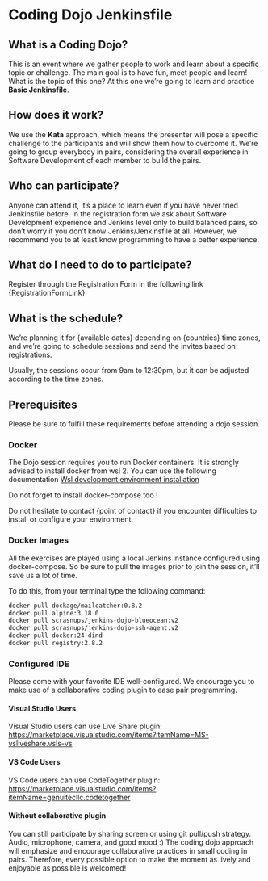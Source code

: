 # Coding Dojo Jenkinsfile

## What is a Coding Dojo?

This is an event where we gather people to work and learn about a specific topic or challenge.
The main goal is to have fun, meet people and learn!
What is the topic of this one?
At this one we’re going to learn and practice **Basic Jenkinsfile**.

## How does it work?

We use the **Kata** approach, which means the presenter will pose a specific challenge to the participants
and will show them how to overcome it.
We’re going to group everybody in pairs, considering the overall experience in Software Development
of each member to build the pairs.

## Who can participate?

Anyone can attend it, it’s a place to learn even if you have never tried Jenkinsfile before.
In the registration form we ask about Software Development experience and Jenkins level only to build
balanced pairs, so don’t worry if you don’t know Jenkins/Jenkinsfile at all. However, we recommend you
to at least know programming to have a better experience.

## What do I need to do to participate?

Register through the Registration Form in the following link {RegistrationFormLink}

## What is the schedule?

We’re planning it for {available dates} depending on {countries} time zones, and we’re going
to schedule sessions and send the invites based on registrations.

Usually, the sessions occur from 9am to 12:30pm, but it can be adjusted according to the time zones.

## Prerequisites

Please be sure to fulfill these requirements before attending a dojo session.

### Docker

The Dojo session requires you to run Docker containers.
It is strongly advised to install docker from wsl 2. You can use the following documentation
[Wsl development environment installation](/WslDevenvInstallation.md)

Do not forget to install docker-compose too !

Do not hesitate to contact {point of contact} if you encounter difficulties to install
or configure your environment.

### Docker Images

All the exercises are played using a local Jenkins instance configured using docker-compose.
So be sure to pull the images prior to join the session, it’ll save us a lot of time.

To do this, from your terminal type the following command:

```bash
docker pull dockage/mailcatcher:0.8.2
docker pull alpine:3.18.0
docker pull scrasnups/jenkins-dojo-blueocean:v2
docker pull scrasnups/jenkins-dojo-ssh-agent:v2
docker pull docker:24-dind
docker pull registry:2.8.2
```

### Configured IDE

Please come with your favorite IDE well-configured.
We encourage you to make use of a collaborative coding plugin to ease pair programming.

#### Visual Studio Users

Visual Studio users can use Live Share plugin:
<https://marketplace.visualstudio.com/items?itemName=MS-vsliveshare.vsls-vs>

#### VS Code Users

VS Code users can use CodeTogether plugin:
<https://marketplace.visualstudio.com/items?itemName=genuitecllc.codetogether>

#### Without collaborative plugin

You can still participate by sharing screen or using git pull/push strategy.
Audio, microphone, camera, and good mood :)
The coding dojo approach will emphasize and encourage collaborative practices in small coding in pairs.
Therefore, every possible option to make the moment as lively and enjoyable as possible is welcomed!
